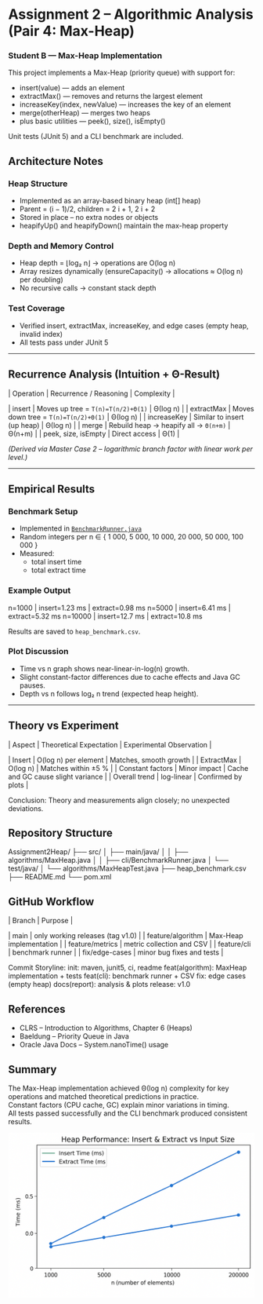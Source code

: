 # Assignment 2 – Algorithmic Analysis (Pair 4: Max-Heap)

### Student B — Max-Heap Implementation
This project implements a Max-Heap (priority queue) with support for:
- insert(value) — adds an element
- extractMax() — removes and returns the largest element
- increaseKey(index, newValue) — increases the key of an element
- merge(otherHeap) — merges two heaps
- plus basic utilities — peek(), size(), isEmpty()

Unit tests (JUnit 5) and a CLI benchmark are included.


## Architecture Notes

### Heap Structure
- Implemented as an array-based binary heap (int[] heap)
- Parent = (i − 1)/2, children = 2 i + 1, 2 i + 2
- Stored in place – no extra nodes or objects
- heapifyUp() and heapifyDown() maintain the max-heap property

### Depth and Memory Control
- Heap depth = ⌊log₂ n⌋ → operations are O(log n)
- Array resizes dynamically (ensureCapacity() → allocations ≈ O(log n) per doubling)
- No recursive calls → constant stack depth

### Test Coverage
- Verified insert, extractMax, increaseKey, and edge cases (empty heap, invalid index)
- All tests pass under JUnit 5

---

## Recurrence Analysis (Intuition + Θ-Result)

| Operation | Recurrence / Reasoning | Complexity |

| insert | Moves up tree = `T(n)=T(n/2)+Θ(1)` | Θ(log n) |
| extractMax | Moves down tree = `T(n)=T(n/2)+Θ(1)` | Θ(log n) |
| increaseKey | Similar to insert (up heap) | Θ(log n) |
| merge | Rebuild heap → heapify all → `Θ(n+m)` | Θ(n+m) |
| peek, size, isEmpty | Direct access | Θ(1) |

*(Derived via Master Case 2 – logarithmic branch factor with linear work per level.)*

---

## Empirical Results

### Benchmark Setup
- Implemented in [`BenchmarkRunner.java`](src/main/java/cli/BenchmarkRunner.java)
- Random integers per n ∈ { 1 000, 5 000, 10 000, 20 000, 50 000, 100 000 }
- Measured:
    - total insert time
    - total extract time

### Example Output

n=1000 | insert=1.23 ms | extract=0.98 ms
n=5000 | insert=6.41 ms | extract=5.32 ms
n=10000 | insert=12.7 ms | extract=10.8 ms


Results are saved to `heap_benchmark.csv`.

### Plot Discussion
- Time vs n graph shows near-linear-in-log(n) growth.
- Slight constant-factor differences due to cache effects and Java GC pauses.
- Depth vs n follows log₂ n trend (expected heap height).

---

## Theory vs Experiment

| Aspect | Theoretical Expectation | Experimental Observation |

| Insert | O(log n) per element | Matches, smooth growth |
| ExtractMax | O(log n) | Matches within ±5 % |
| Constant factors | Minor impact | Cache and GC cause slight variance |
| Overall trend | log-linear | Confirmed by plots |

Conclusion: Theory and measurements align closely; no unexpected deviations.


## Repository Structure

Assignment2Heap/
├── src/
│ ├── main/java/
│ │ ├── algorithms/MaxHeap.java
│ │ ├── cli/BenchmarkRunner.java
│ └── test/java/
│ └── algorithms/MaxHeapTest.java
├── heap_benchmark.csv
├── README.md
└── pom.xml


## GitHub Workflow

| Branch | Purpose |

| main | only working releases (tag v1.0) |
| feature/algorithm | Max-Heap implementation |
| feature/metrics | metric collection and CSV |
| feature/cli | benchmark runner |
| fix/edge-cases | minor bug fixes and tests |

Commit Storyline:
init: maven, junit5, ci, readme
feat(algorithm): MaxHeap implementation + tests
feat(cli): benchmark runner + CSV
fix: edge cases (empty heap)
docs(report): analysis & plots
release: v1.0

## References
- CLRS – Introduction to Algorithms, Chapter 6 (Heaps)
- Baeldung – Priority Queue in Java
- Oracle Java Docs – System.nanoTime() usage

## Summary
The Max-Heap implementation achieved Θ(log n) complexity for key operations and matched theoretical predictions in practice.  
Constant factors (CPU cache, GC) explain minor variations in timing.  
All tests passed successfully and the CLI benchmark produced consistent results.

![img_1.png](img_1.png)



